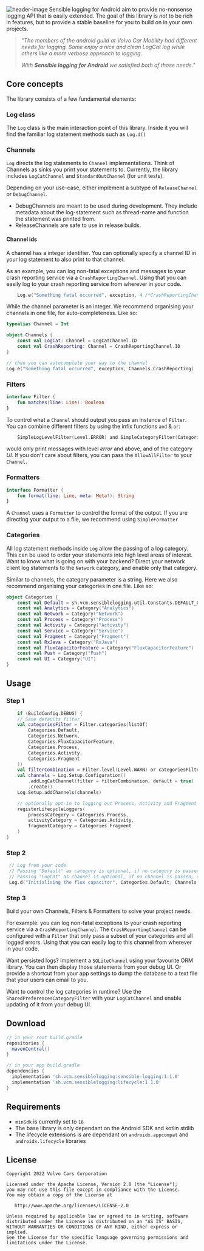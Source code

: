![header-image](header.png)
Sensible logging for Android aim to provide no-nonsense logging API that is easily extended. 
The goal of this library is *not* to be rich in features, but to provide a stable baseline for you to build on in your own projects.

> *"The members of the android guild at Volvo Car Mobility had different needs for logging. Some enjoy a nice and clean LogCat log while others like a more verbose approach to logging.*
>
>*With **Sensible logging for Android** we satisfied both of those needs."*

## Core concepts
The library consists of a few fundamental elements:

### Log class
The `Log` class is the main interaction point of this library. 
Inside it you will find the familiar log statement methods such as `Log.d()`

### Channels
`Log` directs the log statements to `Channel` implementations. Think of Channels as sinks you print your statements to.
Currently, the library includes `LogCatChannel` and `StandardOutChannel` (for unit tests).

Depending on your use-case, either implement a subtype of `ReleaseChannel` or `DebugChannel`.

 - DebugChannels are meant to be used during development. They include metadata about the log-statement such as thread-name and function the statement was printed from. 
 - ReleaseChannels are safe to use in release builds.

#### Channel ids
A channel has a integer identifier. You can optionally specify a channel ID in your log statement to also print to that channel.

As an example, you can log non-fatal exceptions and messages to your crash reporting service via a `CrashReportingChannel`.
Using that you can easily log to your crash reporting service from wherever in your code.
```kotlin
    Log.e("Something fatal occurred", exception, 4 /*CrashReportingChannel*/)
```

While the channel parameter is an integer. We recommend organising your channels in one file, for auto-completeness. Like so:
```kotlin
typealias Channel = Int

object Channels {
    const val LogCat: Channel = LogCatChannel.ID
    const val CrashReporting: Channel = CrashReportingChannel.ID
}

// then you can autocomplete your way to the channel
Log.e("Something fatal occurred", exception, Channels.CrashReporting)
```

### Filters
```kotlin
interface Filter {
    fun matches(line: Line): Boolean
}
```
To control what a `Channel` should output you pass an instance of `Filter`. You can combine different filters by using the infix functions
`and` & `or`:
```kotlin
    SimpleLogLevelFilter(Level.ERROR) and SimpleCategoryFilter(Categories.UI)
```
would only print messages with level *error* and above, and of the category *UI*.
If you don't care about filters, you can pass the `AllowAllFilter` to your `Channel`.

### Formatters
```kotlin
interface Formatter {
    fun format(line: Line, meta: Meta?): String
}
```
A `Channel` uses a `Formatter` to control the format of the output. If you are directing your output to a file, we recommend using `SimpleFormatter`

### Categories
All log statement methods inside `Log` allow the passing of a log category. This can be used to order your statements into high level areas of interest.
Want to know what is going on with your backend? Direct your network client log statements to the `Network` category, and enable only that category.

Similar to channels, the category parameter is a string. Here we also recommend organising your categories in one file. Like so:

```kotlin
object Categories {
    const val Default = sh.vcm.sensiblelogging.util.Constants.DEFAULT_CATEGORY
    const val Analytics = Category("Analytics")
    const val Network = Category("Network")
    const val Process = Category("Process")
    const val Activity = Category("Activity")
    const val Service = Category("Service")
    const val Fragment = Category("Fragment")
    const val RxJava = Category("RxJava")
    const val FluxCapacitorFeature = Category("FluxCapacitorFeature")
    const val Push = Category("Push")
    const val UI = Category("UI")
}
```

## Usage

### Step 1

```kotlin
    if (BuildConfig.DEBUG) {
    // Sane defaults filter
    val categoriesFilter = Filter.categories(listOf(
        Categories.Default,
        Categories.Network,
        Categories.FluxCapacitorFeature,
        Categories.Process,
        Categories.Activity,
        Categories.Fragment
    ))
    val filterCombination = Filter.level(Level.WARN) or categoriesFilter
    val channels = Log.Setup.Configuration()
        .addLogCatChannel(filter = filterCombination, default = true)
        .create()
    Log.Setup.addChannels(channels)

    // optionally opt-in to logging out Process, Activity and Fragment lifecycle methods from the :lifecycle dependency
    registerLifecycleLoggers(
        processCategory = Categories.Process,
        activityCategory = Categories.Activity,
        fragmentCategory = Categories.Fragment
    )
}
```

### Step 2
```kotlin
 // Log from your code
 // Passing "Default" as category is optional, if no category is passed, default will be used 
 // Passing "LogCat" as channel is optional, if no channel is passed, default will be used 
 Log.d("Initialising the flux capacitor", Categories.Default, Channels.LogCat)
```

### Step 3
Build your own Channels, Filters & Formatters to solve your project needs.

For example: you can log non-fatal exceptions to your crash reporting service via a `CrashReportingChannel`.
The `CrashReportingChannel` can be configured with a `Filter` that only pass a subset of your categories and all logged errors.
Using that you can easily log to this channel from wherever in your code.

Want persisted logs? Implement a `SQLiteChannel` using your favourite ORM library. You can then display those statements from
your debug UI. Or provide a shortcut from your app settings to dump the database to a text file that your users can email to you.

Want to control the log categories in runtime? Use the `SharedPreferencesCategoryFilter` with your `LogCatChannel` and enable updating of it from your debug UI.

Download
--------

```groovy
// in your root build.gradle
repositories {
  mavenCentral()
}

// in your app build.gradle
dependencies {
  implementation 'sh.vcm.sensiblelogging:sensible-logging:1.1.0'
  implementation 'sh.vcm.sensiblelogging:lifecycle:1.1.0'
}
```

## Requirements

 - `minSdk` is currently set to `16`
 - The base library is only dependant on the Android SDK and kotlin stdlib
 - The lifecycle extensions is are dependant on `androidx.appcompat` and `androidx.lifecycle` libraries

## License

    Copyright 2022 Volvo Cars Corporation

    Licensed under the Apache License, Version 2.0 (the "License");
    you may not use this file except in compliance with the License.
    You may obtain a copy of the License at

       http://www.apache.org/licenses/LICENSE-2.0

    Unless required by applicable law or agreed to in writing, software
    distributed under the License is distributed on an "AS IS" BASIS,
    WITHOUT WARRANTIES OR CONDITIONS OF ANY KIND, either express or implied.
    See the License for the specific language governing permissions and
    limitations under the License.
